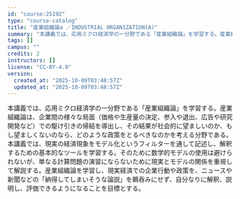 ```yaml
---
id: "course:25192"
type: "course-catalog"
title: "産業組織論a ／INDUSTRIAL ORGANIZATION(A)"
summary: "本講義では、応用ミクロ経済学の一分野である「産業組織論」を学習する。産業組織論は、企業間の様々な局面（価格や生産量の決定、参入や退出、広告や研究開発など）での駆け引きの帰結を導出し、その結果が社会的に望ましいのか、もし望ましくないのなら、ど…"
tags: []
campus: ""
credits: 2
instructors: []
license: "CC-BY-4.0"
version:
  created_at: "2025-10-09T03:48:57Z"
  updated_at: "2025-10-09T03:48:57Z"
---
```

本講義では、応用ミクロ経済学の一分野である「産業組織論」を学習する。産業組織論は、企業間の様々な局面（価格や生産量の決定、参入や退出、広告や研究開発など）での駆け引きの帰結を導出し、その結果が社会的に望ましいのか、もし望ましくないのなら、どのような政策をとるべきなのかを考える分野である。 本講義では、現実の経済現象をモデル化というフィルターを通して記述し、解釈するための基本的なツールを学習する。そのために数学的モデルの使用は避けられないが、単なる計算問題の演習にならないために現実とモデルの関係を重視して解説する。産業組織論を学習し、現実経済での企業行動や政策を、ニュースや新聞などの「納得してしまいそうな論説」を鵜呑みにせず、自分なりに解釈、説明し、評価できるようになることを目標とする。
